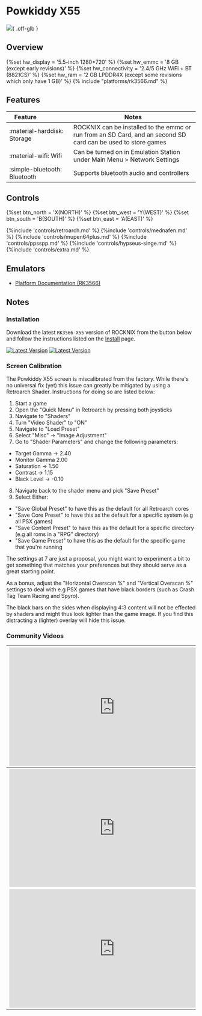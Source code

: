 # Powkiddy X55

![](../../_inc/images/devices/powkiddy-x55.png){ .off-glb }

## Overview
{%set hw_display = '5.5-inch 1280*720' %}
{%set hw_emmc = '8 GB (except early revisions)' %}
{%set hw_connectivity = '2.4/5 GHz WiFi + BT (8821CS)' %}
{%set hw_ram = '2 GB LPDDR4X (except some revisions which only have 1 GB)' %}
{% include "platforms/rk3566.md" %}

## Features

| Feature&nbsp;&nbsp;&nbsp;&nbsp;&nbsp;&nbsp;&nbsp;&nbsp;&nbsp;&nbsp;&nbsp;&nbsp;&nbsp;&nbsp;&nbsp;&nbsp; | Notes |
| -- | -- |
| :material-harddisk: Storage | ROCKNIX can be installed to the emmc or run from an SD Card, and an second SD card can be used to store games |
| :material-wifi: Wifi | Can be turned on in Emulation Station under Main Menu > Network Settings |
| :simple-bluetooth: Bluetooth | Supports bluetooth audio and controllers |

## Controls

{%set btn_north = 'X(NORTH)' %}
{%set btn_west = 'Y(WEST)' %}
{%set btn_south = 'B(SOUTH)' %}
{%set btn_east = 'A(EAST)' %}

{%include 'controls/retroarch.md' %}
{%include 'controls/mednafen.md' %}
{%include 'controls/mupen64plus.md' %}
{%include 'controls/ppsspp.md' %}
{%include 'controls/hypseus-singe.md' %}
{%include 'controls/extra.md' %}

## Emulators

- [Platform Documentation (RK3566)](https://github.com/ROCKNIX/distribution/blob/main/documentation/PER_DEVICE_DOCUMENTATION/RK3566)

## Notes

### Installation

Download the latest `RK3566-X55` version of ROCKNIX from the button below and follow the instructions listed on the [Install](../../../play/install/) page.

[![Latest Version](https://img.shields.io/github/release/ROCKNIX/distribution.svg?labelColor=111111&color=FF5555&label=Latest&style=flat#only-light)](https://github.com/ROCKNIX/distribution/releases/latest)
[![Latest Version](https://img.shields.io/github/release/ROCKNIX/distribution.svg?labelColor=dddddd&color=FF5555&label=Latest&style=flat#only-dark)](https://github.com/ROCKNIX/distribution/releases/latest)

### Screen Calibration

The Powkiddy X55 screen is miscalibrated from the factory. While there's no universal fix (yet) this issue can greatly be mitigated by using a Retroarch Shader. Instructions for doing so are listed below:

1. Start a game
2. Open the "Quick Menu" in Retroarch by pressing both joysticks
3. Navigate to "Shaders"
4. Turn "Video Shader" to "ON"
5. Navigate to "Load Preset"
6. Select "Misc" -> "Image Adjustment"
7. Go to "Shader Parameters" and change the following parameters:
- Target Gamma -> 2.40
- Monitor Gamma 2.00
- Saturation -> 1.50
- Contrast -> 1.15
- Black Level -> -0.10
8. Navigate back to the shader menu and pick "Save Preset"
9. Select Either:
- "Save Global Preset" to have this as the default for all Retroarch cores
- "Save Core Preset" to have this as the default for a specific system (e.g all PSX games)
- "Save Content Preset" to have this as the default for a specific directory (e.g all roms in a "RPG" directory)
- "Save Game Preset" to have this as the default for the specific game that you're running

The settings at 7 are just a proposal, you might want to experiment a bit to get something that matches your preferences but they should serve as a great starting point.

As a bonus, adjust the "Horizontal Overscan %" and "Vertical Overscan %" settings to deal with e.g PSX games that have black borders (such as Crash Tag Team Racing and Spyro).

The black bars on the sides when displaying 4:3 content will not be effected by shaders and might thus look lighter than the game image. If you find this distracting a (lighter) overlay will hide this issue.

### Community Videos

| <iframe width="560" height="315" src="https://www.youtube.com/embed/GRWvXiwTn-w?si=jelKwX3yJ8irIp6N&amp;start=1008" title="YouTube video player" frameborder="0" allow="accelerometer; autoplay; clipboard-write; encrypted-media; gyroscope; picture-in-picture; web-share" allowfullscreen></iframe> | <iframe width="560" height="315" src="https://www.youtube.com/embed/QVLHJt-zdsM?si=RgcjLIcc1BTqr_vU&amp;start=312" title="YouTube video player" frameborder="0" allow="accelerometer; autoplay; clipboard-write; encrypted-media; gyroscope; picture-in-picture; web-share" allowfullscreen></iframe> |
| -- | -- |
| <iframe width="560" height="315" src="https://www.youtube.com/embed/jl8Lj9ui1Vk?si=RD6t719_eBcqDKjB&amp;start=316" title="YouTube video player" frameborder="0" allow="accelerometer; autoplay; clipboard-write; encrypted-media; gyroscope; picture-in-picture; web-share" allowfullscreen></iframe> | <iframe width="560" height="315" src="https://www.youtube.com/embed/GSAxLByHYNs?si=XbuGzEwzVw6fROxY&amp;start=316" title="YouTube video player" frameborder="0" allow="accelerometer; autoplay; clipboard-write; encrypted-media; gyroscope; picture-in-picture; web-share" allowfullscreen></iframe> |
| <iframe width="560" height="315" src="https://www.youtube.com/embed/74gGVUmnvhg?si=hovBY8QrPDEK-do6&amp;start=316" title="YouTube video player" frameborder="0" allow="accelerometer; autoplay; clipboard-write; encrypted-media; gyroscope; picture-in-picture; web-share" allowfullscreen></iframe> |
